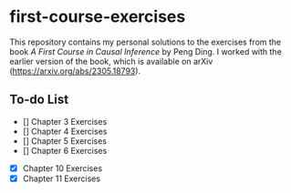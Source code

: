 # first-course-exercises

This repository contains my personal solutions to the exercises from the book
*A First Course in Causal Inference* by Peng Ding. 
I worked with the earlier version of the book, 
which is available on arXiv (https://arxiv.org/abs/2305.18793).

## To-do List

- [] Chapter 3 Exercises
- [] Chapter 4 Exercises
- [] Chapter 5 Exercises
- [] Chapter 6 Exercises
- [x] Chapter 10 Exercises
- [x] Chapter 11 Exercises
